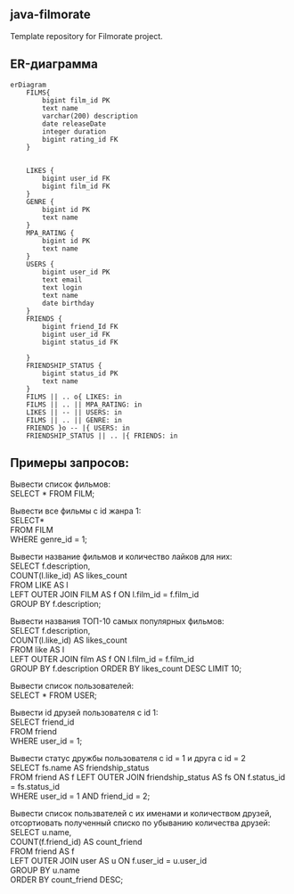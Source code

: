 ## java-filmorate
Template repository for Filmorate project.
## ER-диаграмма
```mermaid
erDiagram
    FILMS{
        bigint film_id PK
        text name
        varchar(200) description
        date releaseDate
        integer duration
        bigint rating_id FK
    }
    
    
    LIKES {
        bigint user_id FK
        bigint film_id FK
    }
    GENRE {
        bigint id PK
        text name
    }
    MPA_RATING {
        bigint id PK
        text name
    }
    USERS {
        bigint user_id PK
        text email
        text login
        text name
        date birthday
    }
    FRIENDS {
        bigint friend_Id FK
        bigint user_id FK
        bigint status_id FK
        
    }
    FRIENDSHIP_STATUS {
        bigint status_id PK
        text name
    }
    FILMS || .. o{ LIKES: in
    FILMS || .. || MPA_RATING: in
    LIKES || -- || USERS: in
    FILMS || .. || GENRE: in
    FRIENDS }o -- |{ USERS: in
    FRIENDSHIP_STATUS || .. |{ FRIENDS: in
```
## Примеры запросов:
Вывести список фильмов:  
SELECT *
FROM FILM;


Вывести все фильмы с id жанра 1:  
SELECT*  
FROM FILM  
WHERE genre_id = 1;

Вывеcти название фильмов и количество лайков для них:  
SELECT f.description,  
COUNT(l.like_id) AS likes_count  
FROM LIKE AS l  
LEFT OUTER JOIN FILM AS f ON l.film_id = f.film_id  
GROUP BY f.description;

Вывести названия ТОП-10 самых популярных фильмов:  
SELECT f.description,  
COUNT(l.like_id) AS likes_count  
FROM like AS l  
LEFT OUTER JOIN film AS f ON l.film_id = f.film_id  
GROUP BY f.description
ORDER BY likes_count DESC
LIMIT 10;

Вывести список пользователей:  
SELECT *
FROM USER;

Вывести id друзей пользователя с id 1:  
SELECT friend_id  
FROM friend  
WHERE user_id = 1;

Вывести статус дружбы пользователя с id = 1 и друга с id = 2  
SELECT fs.name AS friendship_status  
FROM friend AS f
LEFT OUTER JOIN friendship_status AS fs ON f.status_id = fs.status_id  
WHERE user_id = 1 AND friend_id = 2;

Вывести список пользвателей с их именами и количеством друзей, отсортиовать полученный списко по убыванию количества друзей:  
SELECT u.name,  
COUNT(f.friend_id) AS count_friend  
FROM friend AS f  
LEFT OUTER JOIN user AS u ON f.user_id = u.user_id  
GROUP BY u.name  
ORDER BY count_friend DESC;  



 

